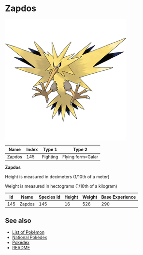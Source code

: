 # Zapdos


![Zapdos](images/145.png)

| **Name** | **Index** | **Type 1** | **Type 2** |
|----|----|----|----|
| Zapdos | 145 | Fighting | Flying form=Galar  |

**Zapdos** 


Height is measured in decimeters (1/10th of a meter)

Weight is measured in hectograms (1/10th of a kilogram)

| **Id** | **Name** | **Species Id** | **Height** | **Weight** | **Base Experience** |
|--------|----------|----------------|------------|------------|---------------------|
| 145 | Zapdos | 145 | 16 | 526 | 290 |


## See also

- [List of Pokémon](../pokemon.md)
- [National Pokédex](../national_pokedex.md)
- [Pokédex](../pokedex.md)
- [README](../README.md)
